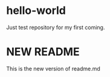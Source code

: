 # hello-world
Just test repository for my first coming.
# NEW README
This is the new version of readme.md 
